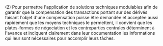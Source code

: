 (2) Pour permettre l'application de solutions techniques modulables afin de garantir que la compensation des transactions portant sur des dérivés faisant l'objet d'une compensation puisse être demandée et acceptée aussi rapidement que les moyens techniques le permettent, il convient que les plates-formes de négociation et les contreparties centrales déterminent à l'avance et indiquent clairement dans leur documentation les informations qui leur sont nécessaires pour accomplir leurs tâches.